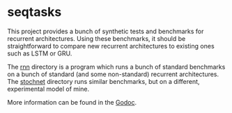 # seqtasks

This project provides a bunch of synthetic tests and benchmarks for recurrent architectures. Using these benchmarks, it should be straightforward to compare new recurrent architectures to existing ones such as LSTM or GRU.

The [rnn](rnn) directory is a program which runs a bunch of standard benchmarks on a bunch of standard (and some non-standard) recurrent architectures. The [stochnet](stochnet) directory runs similar benchmarks, but on a different, experimental model of mine.

More information can be found in the [Godoc](https://godoc.org/github.com/unixpickle/seqtasks).
